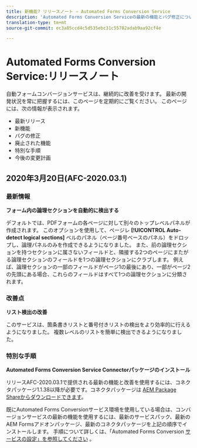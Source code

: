 ```yaml
---
title: 新機能? リリースノート — Automated Forms Conversion Service
description: 'Automated Forms Conversion Serviceの最新の機能とバグ修正について説明します。 '
translation-type: tm+mt
source-git-commit: ec3a85ccd4c5d535ebc31c55702adab9aa92cf4e

---
```



# Automated Forms Conversion Service:リリースノート

自動フォームコンバージョンサービスは、継続的に改善を受けます。 最新の開発状況を常に把握するには、このページを定期的にご覧ください。 このページには、次の情報が表示されます。

* 最新リリース
* 新機能
* バグの修正
* 廃止された機能
* 特別な手順
* 今後の変更計画

## 2020年3月20日(AFC-2020.03.1)

### 最新情報

**フォーム内の論理セクションを自動的に検出する**

デフォルトでは、PDFフォームの各ページに対して別々のトップレベルパネルが作成されます。 このオプションを使用して、ページレ **[!UICONTROL Auto-detect logical sections]** ベルのパネル（ページ番号ベースのパネル）をドロップし、論理パネルのみを作成できるようになりました。  また、前の論理セクションを持つセクションに属さないフィールドと、隣接する2つのページにまたがる論理セクションのフィールドを1つの論理セクションにクラブします。 例えば、論理セクションの一部のフィールドがページ1の最後にあり、一部がページ2の先頭にある場合、これらのフィールドはすべて1つの論理セクションに分類されます。

### 改善点

**リスト検出の改善**

このサービスは、箇条書きリストと番号付きリストの検出をより効率的に行えるようになりました。 複数レベルのリストを簡単に検出できるようになりました。

### 特別な手順

**Automated Forms Conversion Service Connectorパッケージのインストール**

リリースAFC-2020.03.1で提供される最新の機能と改善を使用するには、コネクタパッケージ1.1.38以降が必要です。コネクタパッケージは [AEM Package Shareからダウンロードできます](https://www.adobeaemcloud.com/content/marketplace/marketplaceProxy.html?packagePath=/content/companies/public/adobe/packages/cq650/servicepack/fd/AEM-Forms-6.5.4.0-WIN)。

既にAutomated Forms Conversionサービス環境を使用している場合は、コンバージョンサービスの最新の機能を使用するには、最新のサービスパック、最新のAEM Formsアドオンパッケージ、最新のコネクタパッケージを上記の順序でインストールします。 手順について詳しくは、「Automated Forms Conversion [サービスの設定」を参照してください](configure-service.md) 。
